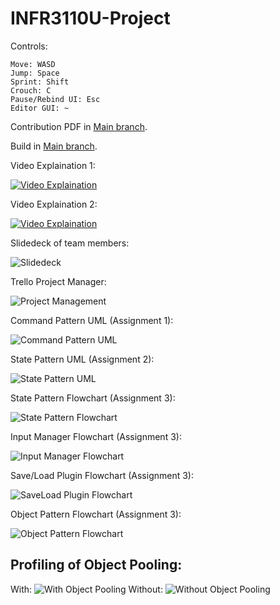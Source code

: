 # INFR3110U-Project

Controls:

```
Move: WASD
Jump: Space
Sprint: Shift
Crouch: C
Pause/Rebind UI: Esc
Editor GUI: ~
```

Contribution PDF in [Main branch](../main/Information/Contributions_Appendix.pdf).

Build in [Main branch](../main/Information/INFR3110U-Project.zip).

Video Explaination 1:

[![Video Explaination](http://img.youtube.com/vi/30ci0zeTQPg/0.jpg)](http://www.youtube.com/watch?v=30ci0zeTQPg "INFR3110U: Group Assignment 1")

Video Explaination 2:

[![Video Explaination](http://img.youtube.com/vi/QJi2bS-6Ipk/0.jpg)](http://www.youtube.com/watch?v=QJi2bS-6Ipk "INFR3110U: Group Assignment 2")

Slidedeck of team members:

![Slidedeck](../main/Information/TeamMembers.png)

Trello Project Manager:

![Project Management](../main/Information/ProjectManagement.png)

Command Pattern UML (Assignment 1):

![Command Pattern UML](../main/Information/CommandPattern.png)

State Pattern UML (Assignment 2):

![State Pattern UML](../main/Information/StatePatternUML.png)

State Pattern Flowchart (Assignment 3):

![State Pattern Flowchart](../main/Information/StatePatternUML.png)

Input Manager Flowchart (Assignment 3):

![Input Manager Flowchart](../main/Information/StatePatternUML.png)

Save/Load Plugin Flowchart (Assignment 3):

![SaveLoad Plugin Flowchart](../main/Information/SaveLoadPluginFlowchart.png)

Object Pattern Flowchart (Assignment 3):

![Object Pattern Flowchart](../main/Information/ObjectPoolFlowchart.png)

Profiling of Object Pooling:
-----
With:
![With Object Pooling](../main/Information/ProfilerWithPooling.png)
Without:
![Without Object Pooling](../main/Information/ProfilerWithoutPooling.png)
